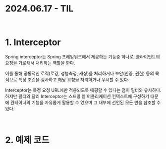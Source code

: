 # 2024.06.17 - TIL
<br>

# 1. Interceptor

Spring interceptor는 Spring 프레임워크에서 제공하는 기능중 하나로, 클라이언트의 요청을 가로채서 처리하는 역할을 한다. <br>

이를 통해 공통적인 로직(로깅, 성능측정, 캐싱)을 처리하거나 보안(인증, 권한) 등의 목적으로 특정 조건을 검사하고 해당 요청을 처리하거나 무시할 수 있다. <br>

Interceptor는 특정 요청 URL에만 적용되도록 매핑할 수 있다는 점이 필터와 유사하다.
하지만 필터와 달리 Interceptor는 스프링 웹 어플리케이션 컨텍스트에 구성하기 때문에 컨테이너의 기능을 자유롭게 활용할 수 있으며 그 내부에 선언된 모든 빈을 참조할 수 있다.

<br>

# 2. 예제 코드

